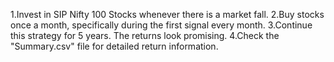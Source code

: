 1.Invest in SIP Nifty 100 Stocks whenever there is a market fall.
2.Buy stocks once a month, specifically during the first signal every month.
3.Continue this strategy for 5 years. The returns look promising.
4.Check the "Summary.csv" file for detailed return information.